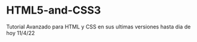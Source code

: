 # HTML5-and-CSS3
Tutorial Avanzado para HTML y CSS en sus ultimas versiones hasta dia de hoy 11/4/22
